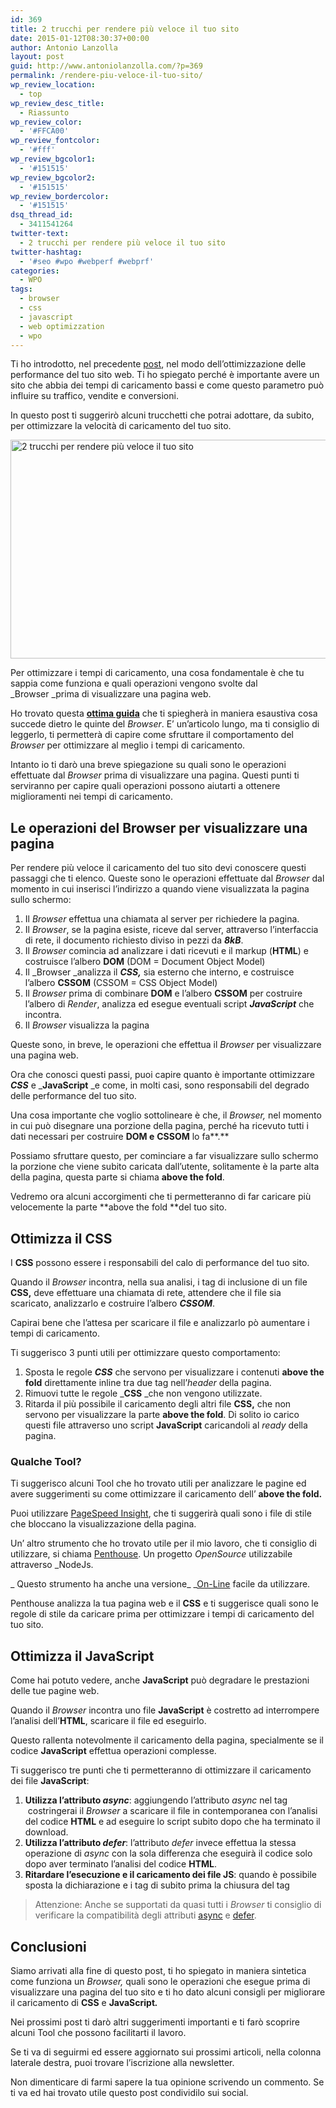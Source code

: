 ```yaml
---
id: 369
title: 2 trucchi per rendere più veloce il tuo sito
date: 2015-01-12T08:30:37+00:00
author: Antonio Lanzolla
layout: post
guid: http://www.antoniolanzolla.com/?p=369
permalink: /rendere-piu-veloce-il-tuo-sito/
wp_review_location:
  - top
wp_review_desc_title:
  - Riassunto
wp_review_color:
  - '#FFCA00'
wp_review_fontcolor:
  - '#fff'
wp_review_bgcolor1:
  - '#151515'
wp_review_bgcolor2:
  - '#151515'
wp_review_bordercolor:
  - '#151515'
dsq_thread_id:
  - 3411541264
twitter-text:
  - 2 trucchi per rendere più veloce il tuo sito
twitter-hashtag:
  - '#seo #wpo #webperf #webprf'
categories:
  - WPO
tags:
  - browser
  - css
  - javascript
  - web optimizzation
  - wpo
---
```

Ti ho introdotto, nel precedente [post](http://www.antoniolanzolla.com/ottimizza-i-tempi-di-caricamento-del-tuo-sito/ "Ottimizza i tempi di caricamento del tuo sito"), nel modo dell&#8217;ottimizzazione delle performance del tuo sito web. Ti ho spiegato perché è importante avere un sito che abbia dei tempi di caricamento bassi e come questo parametro può influire su traffico, vendite e conversioni.

In questo post ti suggerirò alcuni trucchetti che potrai adottare, da subito, per ottimizzare la velocità di caricamento del tuo sito.

<img class="aligncenter size-full wp-image-386" src="http://www.antoniolanzolla.com/wp-content/uploads/2015/01/2-trucchi-per.png" alt="2 trucchi per rendere più veloce il tuo sito" width="680" height="350" srcset="http://www.antoniolanzolla.com/wp-content/uploads/2015/01/2-trucchi-per-300x154.png 300w, http://www.antoniolanzolla.com/wp-content/uploads/2015/01/2-trucchi-per.png 680w" sizes="(max-width: 680px) 100vw, 680px" />

Per ottimizzare i tempi di caricamento, una cosa fondamentale è che tu sappia come funziona e quali operazioni vengono svolte dal _Browser _prima di visualizzare una pagina web.

Ho trovato questa [**ottima guida**](http://www.html5rocks.com/en/tutorials/internals/howbrowserswork/ "How Browser Work") che ti spiegherà in maniera esaustiva cosa succede dietro le quinte del _Browser_. E&#8217; un&#8217;articolo lungo, ma ti consiglio di leggerlo, ti permetterà di capire come sfruttare il comportamento del _Browser_ per ottimizzare al meglio i tempi di caricamento.

Intanto io ti darò una breve spiegazione su quali sono le operazioni effettuate dal _Browser_ prima di visualizzare una pagina. Questi punti ti serviranno per capire quali operazioni possono aiutarti a ottenere miglioramenti nei tempi di caricamento.

## Le operazioni del Browser per visualizzare una pagina

Per rendere più veloce il caricamento del tuo sito devi conoscere questi passaggi che ti elenco. Queste sono le operazioni effettuate dal _Browser_ dal momento in cui inserisci l&#8217;indirizzo a quando viene visualizzata la pagina sullo schermo:

  1. Il _Browser_ effettua una chiamata al server per richiedere la pagina.
  2. Il _Browser_, se la pagina esiste, riceve dal server, attraverso l&#8217;interfaccia di rete, il documento richiesto diviso in pezzi da **_8kB_**.
  3. Il _Browser_ comincia ad analizzare i dati ricevuti e il markup (**HTML**) e costruisce l&#8217;albero **DOM** (DOM = Document Object Model)
  4. Il _Browser _analizza il _**CSS,**_ sia esterno che interno, e costruisce l&#8217;albero **CSSOM** (CSSOM = CSS Object Model)
  5. Il _Browser_ prima di combinare **DOM** e l&#8217;albero **CSSOM** per costruire l&#8217;albero di _Render_, analizza ed esegue eventuali script _**JavaScript**_ che incontra.
  6. Il _Browser_ visualizza la pagina

Queste sono, in breve, le operazioni che effettua il _Browser_ per visualizzare una pagina web.

Ora che conosci questi passi, puoi capire quanto è importante ottimizzare _**CSS**_ e _**JavaScript** _e come, in molti casi, sono responsabili del degrado delle performance del tuo sito.

Una cosa importante che voglio sottolineare è che, il _Browser,_ nel momento in cui può disegnare una porzione della pagina, perché ha ricevuto tutti i dati necessari per costruire **DOM e** **CSSOM** lo fa**.**

Possiamo sfruttare questo, per cominciare a far visualizzare sullo schermo la porzione che viene subito caricata dall&#8217;utente, solitamente è la parte alta della pagina, questa parte si chiama **above the fold**.

Vedremo ora alcuni accorgimenti che ti permetteranno di far caricare più velocemente la parte **above the fold **del tuo sito.

## Ottimizza il CSS

I **CSS** possono essere i responsabili del calo di performance del tuo sito.

Quando il _Browser_ incontra, nella sua analisi, i tag di inclusione di un file **CSS,** deve effettuare una chiamata di rete, attendere che il file sia scaricato, analizzarlo e costruire l&#8217;albero **_CSSOM_**.

Capirai bene che l&#8217;attesa per scaricare il file e analizzarlo pò aumentare i tempi di caricamento.

Ti suggerisco 3 punti utili per ottimizzare questo comportamento:

  1. Sposta le regole _**CSS**_ che servono per visualizzare i contenuti **above the fold** direttamente inline tra due tag _<style></style>_ nell&#8217;_header_ della pagina.
  2. Rimuovi tutte le regole _**CSS** _che non vengono utilizzate.
  3. Ritarda il più possibile il caricamento degli altri file **CSS,** che non servono per visualizzare la parte **above the fold**. Di solito io carico questi file attraverso uno script **JavaScript** caricandoli al _ready_ della pagina.

### Qualche Tool?

Ti suggerisco alcuni Tool che ho trovato utili per analizzare le pagine ed avere suggerimenti su come ottimizzare il caricamento dell&#8217; **above the fold.**

Puoi utilizzare <a title="PageSpeed Insights" href="https://developers.google.com/speed/pagespeed/insights/?hl=it" target="_blank">PageSpeed Insight</a>, che ti suggerirà quali sono i file di stile che bloccano la visualizzazione della pagina.

Un&#8217; altro strumento che ho trovato utile per il mio lavoro, che ti consiglio di utilizzare, si chiama [Penthouse](https://github.com/pocketjoso/penthouse "Penthouse Critical Path CSS Generator"). Un progetto _OpenSource_ utilizzabile attraverso _NodeJs.
  
_ Questo strumento ha anche una versione_ _[On-Line](http://jonassebastianohlsson.com/criticalpathcssgenerator/ "Penthouse Critical Path CSS Generator OnLine") facile da utilizzare.
  
Penthouse analizza la tua pagina web e il **CSS** e ti suggerisce quali sono le regole di stile da caricare prima per ottimizzare i tempi di caricamento del tuo sito.

## Ottimizza il JavaScript

Come hai potuto vedere, anche **JavaScript** può degradare le prestazioni delle tue pagine web.
  
Quando il _Browser_ incontra uno file **JavaScript** è costretto ad interrompere l&#8217;analisi dell&#8217;**HTML**, scaricare il file ed eseguirlo.

Questo rallenta notevolmente il caricamento della pagina, specialmente se il codice **JavaScript** effettua operazioni complesse.

Ti suggerisco tre punti che ti permetteranno di ottimizzare il caricamento dei file **JavaScript**:

  1. **Utilizza l&#8217;attributo _async_**: aggiungendo l&#8217;attributo _async_ nel tag _<script></script>_ costringerai il _Browser_ a scaricare il file in contemporanea con l&#8217;analisi del codice **HTML** e ad eseguire lo script subito dopo che ha terminato il download.
  2. **Utilizza l&#8217;attributo _defer_**: l&#8217;attributo _defer_ invece effettua la stessa operazione di _async_ con la sola differenza che eseguirà il codice solo dopo aver terminato l&#8217;analisi del codice **HTML**.
  3. **Ritardare l&#8217;esecuzione e il caricamento dei file JS**: quando è possibile sposta la dichiarazione e i tag di _<script></script>_ subito prima la chiusura del tag _<body />_

> Attenzione: Anche se supportati da quasi tutti i _Browser_ ti consiglio di verificare la compatibilità degli attributi <a title="Compatibilità attributo Async" href="http://caniuse.com/#search=async" target="_blank">async</a> e <a href="http://caniuse.com/#search=defer" target="_blank">defer</a>.

## Conclusioni

Siamo arrivati alla fine di questo post, ti ho spiegato in maniera sintetica come funziona un _Browser,_ quali sono le operazioni che esegue prima di visualizzare una pagina del tuo sito e ti ho dato alcuni consigli per migliorare il caricamento di **CSS** e **JavaScript**_**.**_

Nei prossimi post ti darò altri suggerimenti importanti e ti farò scoprire alcuni Tool che possono facilitarti il lavoro.

Se ti va di seguirmi ed essere aggiornato sui prossimi articoli, nella colonna laterale destra, puoi trovare l’iscrizione alla newsletter.

Non dimenticare di farmi sapere la tua opinione scrivendo un commento. Se ti va ed hai trovato utile questo post condividilo sui social.